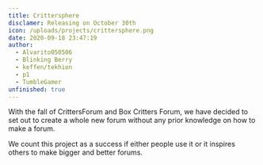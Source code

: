 ```yaml
---
title: Crittersphere
disclamer: Releasing on October 30th
icon: /uploads/projects/crittersphere.png
date: 2020-09-18 23:47:19
author:
  - Alvarito050506
  - Blinking Berry
  - keffen/tekhion
  - p1
  - TumbleGamer
unfinished: true
---
```

With the fall of CrittersForum and Box Critters Forum,
we have decided to set out to create a whole new forum
without any prior knowledge on how to make a forum.

We count this project as a success if either people use
it or it inspires others to make bigger and better forums.